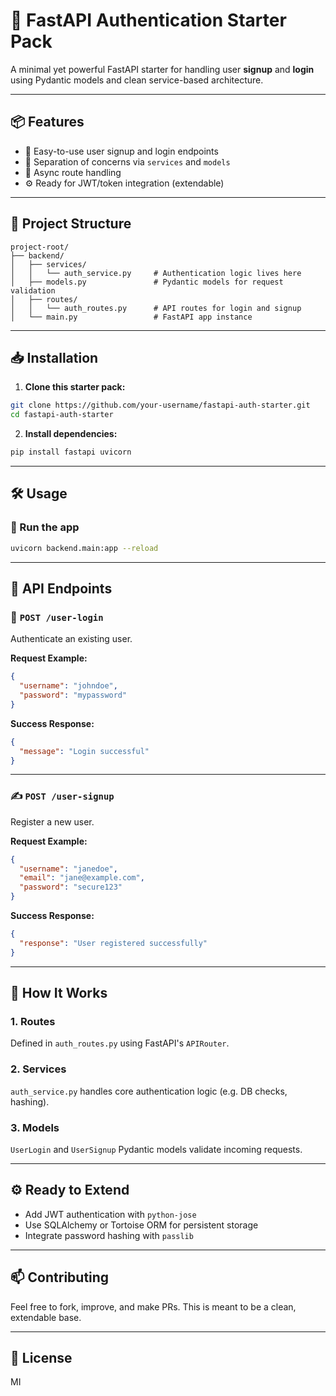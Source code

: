 # 🔐 FastAPI Authentication Starter Pack

A minimal yet powerful FastAPI starter for handling user **signup** and **login** using Pydantic models and clean service-based architecture.

---

## 📦 Features

- 🚀 Easy-to-use user signup and login endpoints  
- 🧱 Separation of concerns via `services` and `models`  
- 🔄 Async route handling  
- ⚙️ Ready for JWT/token integration (extendable)  

---

## 📁 Project Structure

```
project-root/
├── backend/
│   ├── services/
│   │   └── auth_service.py     # Authentication logic lives here
│   ├── models.py               # Pydantic models for request validation
│   ├── routes/
│   │   └── auth_routes.py      # API routes for login and signup
│   └── main.py                 # FastAPI app instance
```

---

## 📥 Installation

1. **Clone this starter pack:**
```bash
git clone https://github.com/your-username/fastapi-auth-starter.git
cd fastapi-auth-starter
```

2. **Install dependencies:**
```bash
pip install fastapi uvicorn
```

---

## 🛠️ Usage

### 🚀 Run the app

```bash
uvicorn backend.main:app --reload
```

---

## 🧩 API Endpoints

### 🔑 `POST /user-login`

Authenticate an existing user.

**Request Example:**
```json
{
  "username": "johndoe",
  "password": "mypassword"
}
```

**Success Response:**
```json
{
  "message": "Login successful"
}
```

---

### ✍️ `POST /user-signup`

Register a new user.

**Request Example:**
```json
{
  "username": "janedoe",
  "email": "jane@example.com",
  "password": "secure123"
}
```

**Success Response:**
```json
{
  "response": "User registered successfully"
}
```

---

## 🧱 How It Works

### 1. **Routes**
Defined in `auth_routes.py` using FastAPI's `APIRouter`.

### 2. **Services**
`auth_service.py` handles core authentication logic (e.g. DB checks, hashing).

### 3. **Models**
`UserLogin` and `UserSignup` Pydantic models validate incoming requests.

---

## ⚙️ Ready to Extend

- Add JWT authentication with `python-jose`
- Use SQLAlchemy or Tortoise ORM for persistent storage
- Integrate password hashing with `passlib`

---

## 📫 Contributing

Feel free to fork, improve, and make PRs. This is meant to be a clean, extendable base.

---

## 📝 License

MI
